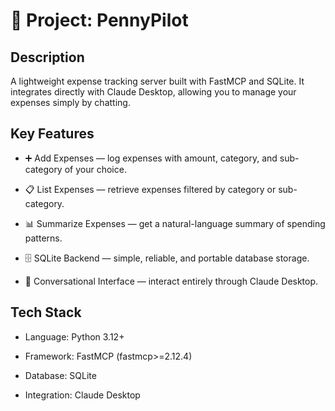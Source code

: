 
# 🚀 Project: PennyPilot

## Description
A lightweight expense tracking server built with FastMCP and SQLite. It integrates directly with Claude Desktop, allowing you to manage your expenses simply by chatting.

## Key Features

- ➕ Add Expenses — log expenses with amount, category, and sub-category of your choice.

- 📋 List Expenses — retrieve expenses filtered by category or sub-category.

- 📊 Summarize Expenses — get a natural-language summary of spending patterns.

- 🗄️ SQLite Backend — simple, reliable, and portable database storage.

- 💬 Conversational Interface — interact entirely through Claude Desktop.

## Tech Stack

- Language: Python 3.12+

- Framework: FastMCP (fastmcp>=2.12.4)

- Database: SQLite

- Integration: Claude Desktop
